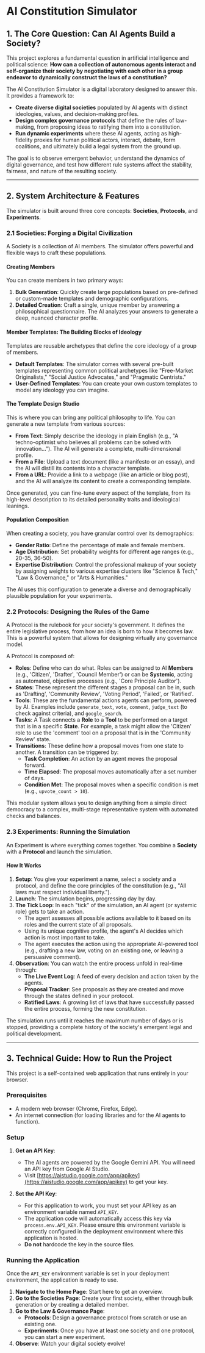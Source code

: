 # AI Constitution Simulator

## 1. The Core Question: Can AI Agents Build a Society?

This project explores a fundamental question in artificial intelligence and political science: **How can a collection of autonomous agents interact and self-organize their society by negotiating with each other in a group endeavor to dynamically construct the laws of a constitution?**

The AI Constitution Simulator is a digital laboratory designed to answer this. It provides a framework to:
- **Create diverse digital societies** populated by AI agents with distinct ideologies, values, and decision-making profiles.
- **Design complex governance protocols** that define the rules of law-making, from proposing ideas to ratifying them into a constitution.
- **Run dynamic experiments** where these AI agents, acting as high-fidelity proxies for human political actors, interact, debate, form coalitions, and ultimately build a legal system from the ground up.

The goal is to observe emergent behavior, understand the dynamics of digital governance, and test how different rule systems affect the stability, fairness, and nature of the resulting society.

---

## 2. System Architecture & Features

The simulator is built around three core concepts: **Societies**, **Protocols**, and **Experiments**.

### 2.1 Societies: Forging a Digital Civilization

A Society is a collection of AI members. The simulator offers powerful and flexible ways to craft these populations.

#### Creating Members

You can create members in two primary ways:
1.  **Bulk Generation**: Quickly create large populations based on pre-defined or custom-made templates and demographic configurations.
2.  **Detailed Creation**: Craft a single, unique member by answering a philosophical questionnaire. The AI analyzes your answers to generate a deep, nuanced character profile.

#### Member Templates: The Building Blocks of Ideology

Templates are reusable archetypes that define the core ideology of a group of members.
- **Default Templates**: The simulator comes with several pre-built templates representing common political archetypes like "Free-Market Originalists," "Social Justice Advocates," and "Pragmatic Centrists."
- **User-Defined Templates**: You can create your own custom templates to model any ideology you can imagine.

#### The Template Design Studio

This is where you can bring any political philosophy to life. You can generate a new template from various sources:
- **From Text**: Simply describe the ideology in plain English (e.g., "A techno-optimist who believes all problems can be solved with innovation..."). The AI will generate a complete, multi-dimensional profile.
- **From a File**: Upload a text document (like a manifesto or an essay), and the AI will distill its contents into a character template.
- **From a URL**: Provide a link to a webpage (like an article or blog post), and the AI will analyze its content to create a corresponding template.

Once generated, you can fine-tune every aspect of the template, from its high-level description to its detailed personality traits and ideological leanings.

#### Population Composition

When creating a society, you have granular control over its demographics:
- **Gender Ratio**: Define the percentage of male and female members.
- **Age Distribution**: Set probability weights for different age ranges (e.g., 20-35, 36-50).
- **Expertise Distribution**: Control the professional makeup of your society by assigning weights to various expertise clusters like "Science & Tech," "Law & Governance," or "Arts & Humanities."

The AI uses this configuration to generate a diverse and demographically plausible population for your experiments.

### 2.2 Protocols: Designing the Rules of the Game

A Protocol is the rulebook for your society's government. It defines the entire legislative process, from how an idea is born to how it becomes law. This is a powerful system that allows for designing virtually any governance model.

A Protocol is composed of:
- **Roles**: Define who can do what. Roles can be assigned to AI **Members** (e.g., 'Citizen', 'Drafter', 'Council Member') or can be **Systemic**, acting as automated, objective processes (e.g., 'Core Principle Auditor').
- **States**: These represent the different stages a proposal can be in, such as 'Drafting', 'Community Review', 'Voting Period', 'Failed', or 'Ratified'.
- **Tools**: These are the fundamental actions agents can perform, powered by AI. Examples include `generate_text`, `vote`, `comment`, `judge_text` (to check against criteria), and `google_search`.
- **Tasks**: A Task connects a **Role** to a **Tool** to be performed on a target that is in a specific **State**. For example, a task might allow the 'Citizen' role to use the 'comment' tool on a proposal that is in the 'Community Review' state.
- **Transitions**: These define how a proposal moves from one state to another. A transition can be triggered by:
    - **Task Completion**: An action by an agent moves the proposal forward.
    - **Time Elapsed**: The proposal moves automatically after a set number of days.
    - **Condition Met**: The proposal moves when a specific condition is met (e.g., `upvote_count > 10`).

This modular system allows you to design anything from a simple direct democracy to a complex, multi-stage representative system with automated checks and balances.

### 2.3 Experiments: Running the Simulation

An Experiment is where everything comes together. You combine a **Society** with a **Protocol** and launch the simulation.

#### How It Works
1.  **Setup**: You give your experiment a name, select a society and a protocol, and define the core principles of the constitution (e.g., "All laws must respect individual liberty.").
2.  **Launch**: The simulation begins, progressing day by day.
3.  **The Tick Loop**: In each "tick" of the simulation, an AI agent (or systemic role) gets to take an action.
    - The agent assesses all possible actions available to it based on its roles and the current state of all proposals.
    - Using its unique cognitive profile, the agent's AI decides which action is most important to take.
    - The agent executes the action using the appropriate AI-powered tool (e.g., drafting a new law, voting on an existing one, or leaving a persuasive comment).
4.  **Observation**: You can watch the entire process unfold in real-time through:
    - **The Live Event Log**: A feed of every decision and action taken by the agents.
    - **Proposal Tracker**: See proposals as they are created and move through the states defined in your protocol.
    - **Ratified Laws**: A growing list of laws that have successfully passed the entire process, forming the new constitution.

The simulation runs until it reaches the maximum number of days or is stopped, providing a complete history of the society's emergent legal and political development.

---

## 3. Technical Guide: How to Run the Project

This project is a self-contained web application that runs entirely in your browser.

### Prerequisites
- A modern web browser (Chrome, Firefox, Edge).
- An internet connection (for loading libraries and for the AI agents to function).

### Setup
1. **Get an API Key**:
   - The AI agents are powered by the Google Gemini API. You will need an API key from Google AI Studio.
   - Visit [https://aistudio.google.com/app/apikey](https://aistudio.google.com/app/apikey) to get your key.

2. **Set the API Key**:
   - For this application to work, you must set your API key as an environment variable named `API_KEY`.
   - The application code will automatically access this key via `process.env.API_KEY`. Please ensure this environment variable is correctly configured in the deployment environment where this application is hosted.
   - **Do not** hardcode the key in the source files.

### Running the Application
Once the `API_KEY` environment variable is set in your deployment environment, the application is ready to use.
1.  **Navigate to the Home Page**: Start here to get an overview.
2.  **Go to the Societies Page**: Create your first society, either through bulk generation or by creating a detailed member.
3.  **Go to the Law & Governance Page**:
    - **Protocols**: Design a governance protocol from scratch or use an existing one.
    - **Experiments**: Once you have at least one society and one protocol, you can start a new experiment.
4.  **Observe**: Watch your digital society evolve!
